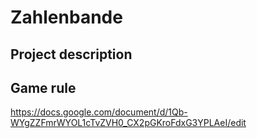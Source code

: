 # Zahlenbande

## Project description

## Game rule

https://docs.google.com/document/d/1Qb-WYgZZFmrWYOL1cTvZVH0_CX2pGKroFdxG3YPLAeI/edit
